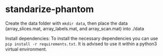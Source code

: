 # standarize-phantom

Create the data folder with `mkdir data`, then place the data (array_slices.mat, array_labels.mat, and array_scan.mat) into ./data

Install dependencies:
To install the necessary dependencies you can use `pip install -r requirements.txt`. It is advised to use it within a python3 virtual environment.



